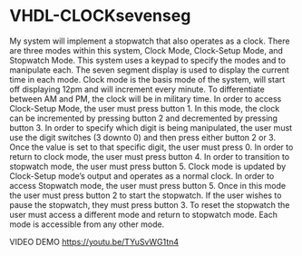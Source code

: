 # VHDL-CLOCKsevenseg
My system will implement a stopwatch that also operates as a clock. 
There are three modes within this system, Clock Mode, Clock-Setup Mode, and Stopwatch Mode. 
This system uses a keypad to specify the modes and to manipulate each.
The seven segment display is used to display the current time in each mode. 
Clock mode is the basis mode of the system, will start off displaying 12pm and will increment every minute. 
To differentiate between AM and PM, the clock will be in military time.
	In order to access Clock-Setup Mode, the user must press button 1. 
  In this mode, the clock can be incremented by pressing button 2 and decremented by pressing button 3.
  In order to specify which digit is being manipulated, the user must use the digit switches (3 downto 0) and then press either button 2 or 3.
  Once the value is set to that specific digit, the user must press 0. In order to return to clock mode, the user must press button 4. 
  In order to transition to stopwatch mode, the user must press button 5. Clock mode is updated by Clock-Setup mode’s output and operates as a normal clock.
	In order to access Stopwatch mode, the user must press button 5.
  Once in this mode the user must press button 2 to start the stopwatch. 
  If the user wishes to pause the stopwatch, they must press button 3. 
  To reset the stopwatch the user must access a different mode and return to stopwatch mode.
  Each mode is accessible from any other mode. 

VIDEO DEMO
https://youtu.be/TYuSvWG1tn4
